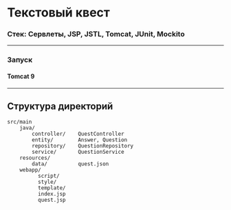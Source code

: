 # Текстовый квест


### Стек: Сервлеты, JSP, JSTL, Tomcat, JUnit, Mockito 

-------------------

### Запуск
#### Tomcat 9

-------------------

Структура директорий
-------------------

```
src/main
    java/              
        controller/    QuestController
        entity/        Answer, Question
        repository/    QuestionRepository
        service/       QuestionService
    resources/         
        data/          quest.json 
    webapp/
          script/
          style/
          template/
          index.jsp
          quest.jsp
```